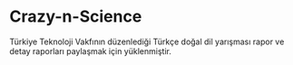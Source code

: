 # Crazy-n-Science
Türkiye Teknoloji Vakfının düzenlediği Türkçe doğal dil yarışması rapor ve detay raporları paylaşmak için yüklenmiştir.
